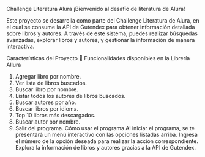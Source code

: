 Challenge Literatura Alura
¡Bienvenido al desafío de literatura de Alura!

Este proyecto se desarrolla como parte del Challenge Literatura de Alura, en el cual se consume la API de Gutendex para obtener información detallada sobre libros y autores. A través de este sistema, puedes realizar búsquedas avanzadas, explorar libros y autores, y gestionar la información de manera interactiva.

Características del Proyecto
🚀 Funcionalidades disponibles en la Librería Allura
1. Agregar libro por nombre.
2. Ver lista de libros buscados.
3. Buscar libro por nombre.
4. Listar todos los autores de libros buscados.
5. Buscar autores por año.
6. Buscar libros por idioma.
7. Top 10 libros más descargados.
8. Buscar autor por nombre.
0. Salir del programa.
Cómo usar el programa
Al iniciar el programa, se te presentará un menú interactivo con las opciones listadas arriba.
Ingresa el número de la opción deseada para realizar la acción correspondiente.
Explora la información de libros y autores gracias a la API de Gutendex.
